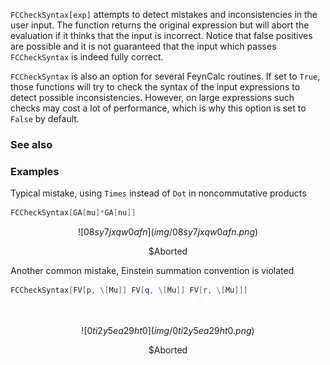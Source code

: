 `FCCheckSyntax[exp]` attempts to detect mistakes and inconsistencies in the user input. The function returns the original expression but will abort the evaluation if it thinks that the input is incorrect. Notice that false positives are possible and it is not guaranteed that the input which passes `FCCheckSyntax` is indeed fully correct.

`FCCheckSyntax` is also an option for several FeynCalc routines. If set to `True`, those functions will try to check the syntax of the input expressions to detect possible inconsistencies. However, on large expressions such checks may cost a lot of performance, which is why this option is set to `False` by default.

### See also

### Examples

Typical mistake, using `Times` instead of `Dot` in noncommutative products

```mathematica
FCCheckSyntax[GA[mu]*GA[nu]]
```

$$![08sy7jxqw0afn](img/08sy7jxqw0afn.png)$$

$$\text{$\$$Aborted}$$

Another common mistake, Einstein summation convention is violated

```mathematica
FCCheckSyntax[FV[p, \[Mu]] FV[q, \[Mu]] FV[r, \[Mu]]] 
  
 

```

$$![0ti2y5ea29ht0](img/0ti2y5ea29ht0.png)$$

$$\text{$\$$Aborted}$$
